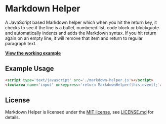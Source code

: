 # Markdown Helper

A JavaScript based Markdown helper which when you hit the return key, it checks to see if the line is a bullet, numbered list, code block or blockquote and automatically indents and adds the Markdown syntax. If you hit return again on an empty line, it will remove that item and return to regular paragraph text.

**[View the working example](http://jamiebicknell.github.io/Markdown-Helper)**

## Example Usage

```html
<script type='text/javascript' src='./markdown-helper.js'></script>
<textarea name='input' onkeypress='return MarkdownHelper(this,event);'></textarea>
```

## License

Markdown Helper is licensed under the [MIT license](http://opensource.org/licenses/MIT), see [LICENSE.md](https://github.com/jamiebicknell/Markdown-Helper/blob/master/LICENSE.md) for details.